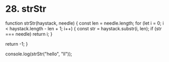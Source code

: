 # 28. strStr

function strStr(haystack, needle) {
  const len = needle.length;
  for (let i = 0; i < haystack.length - len + 1; i++) {
    const str = haystack.substr(i, len);
    if (str === needle) return i;
  }

  return -1;
}

console.log(strStr("hello", "ll"));
